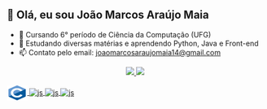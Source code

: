 
##

## :space_invader: Olá, eu sou João Marcos Araújo Maia

- 🔭 Cursando 6° período de Ciência da Computação (UFG)
- 🌱 Estudando diversas matérias e aprendendo Python, Java e Front-end
- 📫 Contato pelo email: joaomarcosaraujomaia14@gmail.com





<div align="center">
  <a href="https://github.com/rafaballerini">
  <img height="165em" src="https://github-readme-stats.vercel.app/api?username=jonhmaia&show_icons=true&theme=dark&include_all_commits=true&count_private=true"/>
  <img height="165em" src="https://github-readme-stats.vercel.app/api/top-langs/?username=jonhmaia&layout=compact&langs_count=7&theme=dark"/>
</div>

<div style="display: inline_block"><br>
  <img align="center" alt="Csharp" height="30" width="40" src="https://raw.githubusercontent.com/devicons/devicon/master/icons/c/c-original.svg">
 <img align="center" alt="js" height="30" width="40" src="https://raw.githubusercontent.com/jmnote/z-icons/master/svg/javascript.svg">
 <img align="center" alt="js" height="30" width="40" src="https://raw.githubusercontent.com/jmnote/z-icons/master/svg/java.svg">
  <img align="center" alt="js" height="30" width="40" src="https://raw.githubusercontent.com/jmnote/z-icons/master/svg/python.svg">

</div>

##



   



